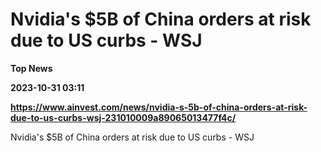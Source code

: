 # Nvidia's $5B of China orders at risk due to US curbs - WSJ
**Top News**

**2023-10-31 03:11**

**https://www.ainvest.com/news/nvidia-s-5b-of-china-orders-at-risk-due-to-us-curbs-wsj-231010009a89065013477f4c/**

Nvidia's $5B of China orders at risk due to US curbs - WSJ